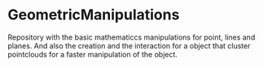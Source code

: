 # GeometricManipulations
Repository with the basic mathematiccs manipulations for point, lines and planes. And also the creation and the interaction for a object that cluster pointclouds for a faster manipulation of the object.
